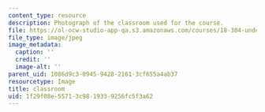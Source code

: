 ```yaml
---
content_type: resource
description: Photograph of the classroom used for the course.
file: https://ol-ocw-studio-app-qa.s3.amazonaws.com/courses/18-304-undergraduate-seminar-in-discrete-mathematics-spring-2015/1f29f08e55713c9819339256fc5f3a62_E17-128.jpg
file_type: image/jpeg
image_metadata:
  caption: ''
  credit: ''
  image-alt: ''
parent_uid: 1086d9c3-0945-9428-2161-3cf655a4ab37
resourcetype: Image
title: classroom
uid: 1f29f08e-5571-3c98-1933-9256fc5f3a62
---
```

